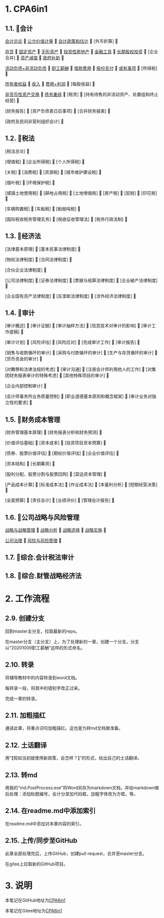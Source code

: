# 1. CPA6in1

## 1.1. :mushroom:会计

[会计总论](CPA6in1/1会计/会计总论.md) :cherries: [公允价值计量](CPA6in1/1会计/公允价值计量.md) :cherries: [会计政策和估计](CPA6in1/1会计/会计政策和估计.md) :cherries: [外币折算] :tropical_drink: 

[存货](CPA6in1/1会计/资产.存货.md) :cherries: [固定资产](CPA6in1/1会计/资产.固定资产.md) :cherries: [无形资产](CPA6in1/1会计/资产.无形资产.md) :cherries: [投资性房地产](CPA6in1/1会计/资产.投资性房地产.md) :cherries: [金融工具](CPA6in1/1会计/资产.金融工具.md) :cherries: [长期股权投资](CPA6in1/1会计/资产.长期股权投资.md) :cherries: [企业合并] :cherries: [资产减值](CPA6in1/1会计/资产.资产减值.md) :cherries: [政府补助](CPA6in1/1会计/政府补助.md) :tropical_drink:

[流动负债+非流动负债](CPA6in1/1会计/负债.流动负债+非流动负债.md) :cherries: [职工薪酬](CPA6in1/1会计/负债.职工薪酬.md) :cherries: [借款费用](CPA6in1/1会计/负债.借款费用.md) :cherries: [股份支付](CPA6in1/1会计/负债.股份支付.md) :cherries: [或有事项](CPA6in1/1会计/负债.或有事项.md) :cherries: [所得税] :tropical_drink:

[所有者权益](CPA6in1/1会计/所有者权益.md) :cherries: [收入](CPA6in1/1会计/收入.md) :cherries: [费用+利润](CPA6in1/1会计/费用+利润.md) :cherries: [每股收益] :tropical_drink:

[非货币性资产交换](CPA6in1/1会计/特殊.非货币性资产交换.md) :cherries: [债务重组](CPA6in1/1会计/特殊.债务重组.md) :cherries: [租赁] :cherries: [持有待售的非流动资产、处置组和终止经营] :tropical_drink:

[财务报告] :cherries: [资产负债表日后事项] :cherries: [合并财务报表] :tropical_drink:

[政府及民间非营利组织会计] :tropical_drink:

## 1.2. :mushroom:税法

[税法总论] :tropical_drink:

[增值税] :cherries: [企业所得税] :cherries: [个人所得税] :tropical_drink:

[关税] :cherries: [消费税] :cherries: [资源税] :cherries: [城市维护建设税] :tropical_drink:

[烟叶税] :cherries: [环境保护税] :tropical_drink:

[城镇土地使用税] :cherries: [耕地占用税] :cherries: [土地增值税] :cherries: [房产税] :cherries: [契税] :cherries: [印花税] :tropical_drink:

[车辆购置税] :cherries: [车船税] :cherries: [船舶吨税] :tropical_drink:

[国际税收税务管理实务] :cherries: [税收征收管理法] :cherries: [税务行政法制] :tropical_drink:

## 1.3. :mushroom:经济法

[法律基本原理] :cherries: [基本民事法律制度] :tropical_drink:

[物权法律制度] :cherries: [合同法律制度] :tropical_drink:

[合伙企业法律制度] :tropical_drink:

[公司法律制度] :cherries: [证券法律制度] :cherries: [票据与结算法律制度] :cherries: [企业破产法律制度] :tropical_drink:

[企业国有资产法律制度] :cherries: [反垄断法律制度] :cherries: [涉外经济法律制度] :tropical_drink:

## 1.4. :mushroom:审计

[审计概述] :cherries: [审计证据] :cherries: [审计抽样方法] :cherries: [信息技术对审计的影响] :cherries: [审计工作底稿] :tropical_drink:

[审计计划] :cherries: [风险评估] :cherries: [风险应对] :cherries: [完成审计工作] :cherries: [审计报告] :tropical_drink:

[销售与收款循环的审计] :cherries: [采购与付款循环的审计] :cherries: [生产与存货循环的审计] :cherries: [货币资金的审计] :tropical_drink:

[对舞弊和法律法规的考虑] :cherries: [审计沟通] :cherries: [注册会计师利用他人的工作] :cherries: [对集团财务报表审计的特殊考虑] :cherries: [其他特殊项目的审计] :tropical_drink:

[企业内部控制审计] :tropical_drink:

[会计师事务所业务质量控制] :cherries: [职业道德基本原则和概念框架] :cherries: [审计业务对独立性的要求] :tropical_drink:

## 1.5. :mushroom:财务成本管理

[财务管理基本原理] :cherries: [财务报表分析和财务预测] :tropical_drink:

[价值评估基础] :cherries: [资本成本] :cherries: [投资项目资本预算] :tropical_drink:

[债券、股票价值评估] :cherries: [期权价值评估] :cherries: [企业价值评估] :tropical_drink:

[资本结构] :cherries: [长期筹资] :tropical_drink:

[股利分配、股票分割与股票回购] :cherries: [营运资本管理] :tropical_drink:

[产品成本计算] :cherries: [标准成本法] :cherries: [作业成本法] :cherries: [本量利分析] :cherries: [短期经营决策] :tropical_drink:

[全面预算] :cherries: [责任会计] :cherries: [业绩评价] :cherries: [管理会计报告] :tropical_drink:

## 1.6. :mushroom:公司战略与风险管理

[战略与战略管理](CPA6in1/6战略/战略与战略管理.md) :cherries: [战略分析](CPA6in1/6战略/战略分析.md) :cherries: [战略选择](CPA6in1/6战略/战略选择.md) :cherries: [战略实施](CPA6in1/6战略/战略实施.md) :tropical_drink:

[公司治理](CPA6in1/6战略/公司治理.md) :cherries: [风险与风险管理](CPA6in1/6战略/风险与风险管理.md) :tropical_drink:

## 1.7. :mushroom:综合.会计税法审计

## 1.8. :mushroom:综合.财管战略经济法

# 2. 工作流程

## 2.9. 创建分支

回到master主分支，拉取最新的repo。

在master分支（主分支）上，为了处理新的一章，创建一个分支。分支以“20201009职工薪酬”这样的形式命名。

## 2.10. 转录

将辅导教材中的内容转录到word文档。

每转录一段，将其中的错别字改正过来。

完成一章的转录。

## 2.11. 加粗描红

通读此章，将重点词句加粗描红。这也是为转md文档做准备。

## 2.12. 土话翻译

用“【假如当初就使用新政策，会怎样？】”的形式，给出自己的土话翻译。

## 2.13. 转md

用我的“md.PostProcess.exe”将Word另存为markdown文档，并给markdown做后处理：添加标题编号，会计分录加代码框，加粗字体改为方框，等。

## 2.14. 在readme.md中添加索引

在readme.md中添加对本章内容的索引。

## 2.15. 上传/同步至GitHub

此章全部处理完后，上传GitHub，创建pull request，合并至master分支。

在gitee上拉取新的GitHub项目。

# 3. 说明

本笔记在GitHub地址为[CPA6in1](https://github.com/bitzhuwei/CPA6in1)

本笔记在Gitee地址为[CPA6in1](https://gitee.com/bookcases/CPA6in1)
